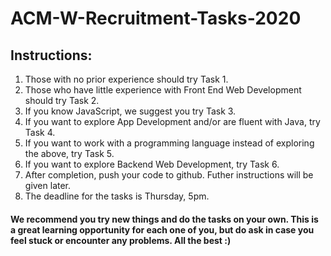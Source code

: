 # ACM-W-Recruitment-Tasks-2020
## Instructions:
1. Those with no prior experience should try Task 1. <br>
2. Those who have little experience with Front End Web Development should try Task 2. <br>
3. If you know JavaScript, we suggest you try Task 3. <br>
4. If you want to explore App Development and/or are fluent with Java, try Task 4. <br>
5. If you want to work with a programming language instead of exploring the above, try Task 5. <br>
6. If you want to explore Backend Web Development, try Task 6. <br>
7. After completion, push your code to github. Futher instructions will be given later.
8. The deadline for the tasks is Thursday, 5pm.

#### We recommend you try new things and do the tasks on your own. This is a great learning opportunity for each one of you, but do ask in case you feel stuck or encounter any problems. All the best :)





